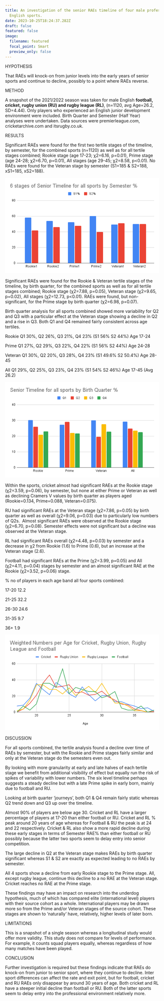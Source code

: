 ```yaml
---
title: An investigation of the senior RAEs timeline of four male professional
  English sports.
date: 2023-10-25T18:24:37.282Z
draft: false
featured: false
image:
  filename: featured
  focal_point: Smart
  preview_only: false
---
```

HYPOTHESIS

That RAEs will knock-on from junior levels into the early years of senior sports and continue to decline, possibly to a point where RAEs reverse.

METHOD

A snapshot of the 2021/2022 season was taken for male English **football, cricket, rugby union (RU) and rugby league (RL)**, (n=1120, avg Age=26.2, SD=4.44). Only players who experienced an English junior development environment were included. Birth Quarter and Semester (Half Year) analyses were undertaken. Data sources were premierleague.com, cricketarchive.com and itsrugby.co.uk. 

RESULTS

Significant RAEs were found for the first two tertile stages of the timeline, by semester, for the combined sports (n=1120) as well as for all tertile stages combined; Rookie stage (age 17-23; χ2=6.16, p=0.01), Prime stage (age 24-28; χ2=6.70, p=0.01), All stages (age 29-45; χ2=8.58, p<0.01). No RAEs were found for the Veteran stage by semester (S1=185 & S2=188, xS1=185, xS2=188).

![](6-stages-of-senior-timeline-for-all-sports-by-semester-.png)

Significant RAEs were found for the Rookie & Veteran tertile stages of the timeline, by birth quarter, for the combined sports as well as for all tertile stages combined; Rookie stage (χ2=7.88, p=0.05), Veteran stage (χ2=9.65, p=0.02), All stages (χ2=12.73, p<0.01). RAEs were found, but non-significant, for the Prime stage by birth quarter (χ2=6.98, p=0.07). 

Birth quarter analysis for all sports combined showed more variability for Q2 and Q3 with a particular effect at the Veteran stage showing a decline in Q2 and a rise in Q3. Both Q1 and Q4 remained fairly consistent across age tertiles.

Rookie Q1 30%, Q2 26%, Q3 21%, Q4 23% (S1 56% S2 44%) Age 17-24

Prime Q1 27%, Q2 29%, Q3 22%, Q4 22% (S1 56% S2 44%) Age 24-28

Veteran Q1 30%, Q2 20%, Q3 28%, Q4 23% (S1 49.6% S2 50.4%) Age 28-45

All Q1 29%, Q2 25%, Q3 23%, Q4 23% (S1 54% S2 46%) Age 17-45 (Avg 26.2)

![](senior-timeline-for-all-sports-by-birth-quarter-.png)

Within the sports, cricket almost had significant RAEs at the Rookie stage (χ2=3.59, p=0.06), by semester, but none at either Prime or Veteran as well as declining Cramers V values by birth quarter as players aged (Rookie=0.134, Prime=0.088, Veteran=0.075).

RU had significant RAEs at the Veteran stage (χ2=7.86, p=0.05) by birth quarter as well as overall (χ2=9.06, p=0.03) due to particularly low numbers of Q2s.  Almost significant RAEs were observed at the Rookie stage (χ2=6.70, p=0.08). Semester effects were not significant but a decline was observed at the Veteran stage.

RL had significant RAEs overall (χ2=4.48, p=0.03) by semester and a decrease in χ2 from Rookie (1.6) to Prime (0.6), but an increase at the Veteran stage (2.6).

Football had significant RAEs at the Prime (χ2=3.99, p=0.05) and All (χ2=4.11, p=0.04) stages by semester and an almost significant RAE at the Rookie (χ2=3.52, p=0.06) stage.

% no of players in each age band all four sports combined:

17-20 12.2

21-25 32.2

26-30 24.6

31-35 9.7

36+ 1.9

![](weighted-numbers-per-age-for-cricket-rugby-union-rugby-league-and-football-1-.png)

DISCUSSION

For all sports combined, the tertile analysis found a decline over time of RAEs by semester, but with the Rookie and Prime stages fairly similar and only at the Veteran stage do the semesters even out.

By looking with more granularity at early and late halves of each tertile stage we benefit from additional visibility of effect but equally run the risk of spikes of variability with lower numbers. The six level timeline perhaps suggests a steady decline but with a late Prime spike in early born, mainly due to football and RU.

Looking at birth quarter ‘journeys’, both Q1 & Q4 remain fairly static whereas Q2 trend down and Q3 up over the timeline.

Almost 90% of players are below age 30. Cricket and RL have a larger percentage of players at 17-20 than either football or RU. Cricket and RL % peak around 20 years of age whereas for Football & RU the peak is at 24 and 22 respectively. Cricket & RL also show a more rapid decline during these early stages in terms of Semester RAE% than either football or RU possibly because the latter two sports seem to delay entry into senior competition. 

The large decline in Q2 at the Veteran stage makes RAEs by birth quarter significant whereas S1 & S2 are exactly as expected leading to no RAEs by semester.

All 4 sports show a decline from early Rookie stage to the Prime stage. All, except rugby league, continue this decline to a no RAE at the Veteran stage. Cricket reaches no RAE at the Prime stage.

These findings may have an impact on research into the underdog hypothesis, much of which has compared elite (international level) players with their source cohort as a whole. International players may be drawn more so from the Prime and/or Veteran stages of the source cohort. These stages are shown to ‘naturally’ have, relatively, higher levels of later born.

LIMITATIONS

This is a snapshot of a single season whereas a longitudinal study would offer more validity. This study does not compare for levels of performance. For example, it counts squad players equally, whereas regardless of how many matches have been played.

CONCLUSION

Further investigation is required but these findings indicate that RAEs do knock-on from junior to senior sport, where they continue to decline. Inter sport differences can affect the rate and exit point, but for football, cricket and RU RAEs only disappear by around 30 years of age. Both cricket and RL have a steeper initial decline than football or RU. Both of the latter sports seem to delay entry into the professional environment relatively more.